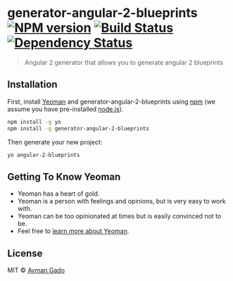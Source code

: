 # generator-angular-2-blueprints [![NPM version][npm-image]][npm-url] [![Build Status][travis-image]][travis-url] [![Dependency Status][daviddm-image]][daviddm-url]
> Angular 2 generator that allows you to generate angular 2 blueprints

## Installation

First, install [Yeoman](http://yeoman.io) and generator-angular-2-blueprints using [npm](https://www.npmjs.com/) (we assume you have pre-installed [node.js](https://nodejs.org/)).

```bash
npm install -g yo
npm install -g generator-angular-2-blueprints
```

Then generate your new project:

```bash
yo angular-2-blueprints
```

## Getting To Know Yeoman

 * Yeoman has a heart of gold.
 * Yeoman is a person with feelings and opinions, but is very easy to work with.
 * Yeoman can be too opinionated at times but is easily convinced not to be.
 * Feel free to [learn more about Yeoman](http://yeoman.io/).

## License

MIT © [Ayman Gado](http://ssd.sa)


[npm-image]: https://badge.fury.io/js/generator-angular-2-blueprints.svg
[npm-url]: https://npmjs.org/package/generator-angular-2-blueprints
[travis-image]: https://travis-ci.org/ssd-sa/generator-angular-2-blueprints.svg?branch=master
[travis-url]: https://travis-ci.org/ssd-sa/generator-angular-2-blueprints
[daviddm-image]: https://david-dm.org/ssd-sa/generator-angular-2-blueprints.svg?theme=shields.io
[daviddm-url]: https://david-dm.org/ssd-sa/generator-angular-2-blueprints

